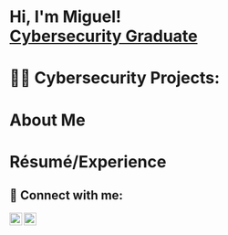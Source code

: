 <h1>Hi, I'm Miguel! <br/><a href="https://github.com/mrdel86"><a href="https://www.linkedin.com/in/mrdelgado86/">Cybersecurity Graduate</a></h1>

<h1>👨‍💻 Cybersecurity Projects:</h1>




<h1>About Me</h1>

<h1>Résumé/Experience</h1>



<h2> 🤳 Connect with me:</h2>

[<img align="left" alt="miguelrdelgado1 | Twitter" width="22px" src="https://cdn.jsdelivr.net/npm/simple-icons@v3/icons/twitter.svg" />][twitter]
[<img align="left" alt="mrdelgado86 | LinkedIn" width="22px" src="https://cdn.jsdelivr.net/npm/simple-icons@v3/icons/linkedin.svg" />][linkedin]


[twitter]: https://twitter.com/miguelrdelgado1
[linkedin]: https://linkedin.com/in/mrdelgado86

<!--
**joshmadakor1/joshmadakor1** is a ✨ _special_ ✨ repository because its `README.md` (this file) appears on your GitHub profile.

Here are some ideas to get you started:

- 🔭 I’m currently working on ...
- 🌱 I’m currently learning ...
- 👯 I’m looking to collaborate on ...
- 🤔 I’m looking for help with ...
- 💬 Ask me about ...
- 📫 How to reach me: ...
- 😄 Pronouns: ...
- ⚡ Fun fact: ...
-->

